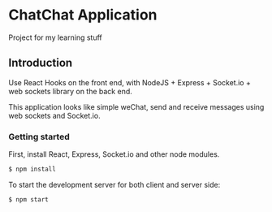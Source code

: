 # ChatChat Application

Project for my learning stuff

## Introduction

Use React Hooks on the front end, with NodeJS + Express + Socket.io + web sockets library on the back end.

This application looks like simple weChat, send and receive messages using web sockets and Socket.io.

### Getting started

First, install React, Express, Socket.io and other node modules.

```bash
$ npm install
```

To start the development server for both client and server side:

```bash
$ npm start
```

